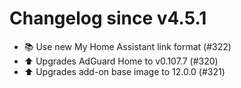 # Changelog since v4.5.1
- 📚 Use new My Home Assistant link format (#322) 
- ⬆️ Upgrades AdGuard Home to v0.107.7 (#320) 
- ⬆️ Upgrades add-on base image to 12.0.0 (#321) 
